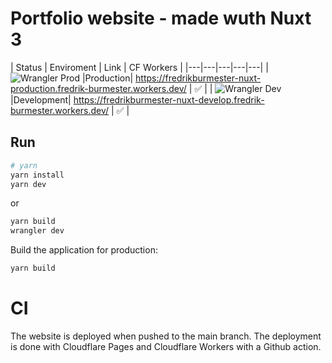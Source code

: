 # Portfolio website - made wuth Nuxt 3

| Status | Enviroment | Link | CF Workers |
|---|---|---|---|---|
| ![Wrangler Prod](https://github.com/fredrikburmester/fredrikburmester-nuxt/actions/workflows/cloudflare-wrangler.yaml/badge.svg) |Production| <https://fredrikburmester-nuxt-production.fredrik-burmester.workers.dev/> | ✅ |
| ![Wrangler Dev](https://github.com/fredrikburmester/fredrikburmester-nuxt/actions/workflows/cloudflare-wrangler.yaml/badge.svg) |Development| <https://fredrikburmester-nuxt-develop.fredrik-burmester.workers.dev/> | ✅ |

## Run

```bash
# yarn
yarn install
yarn dev
```

or

```bash
yarn build
wrangler dev
```

Build the application for production:

```bash
yarn build
```

# CI

The website is deployed when pushed to the main branch. The deployment is done with Cloudflare Pages and Cloudflare Workers with a Github action.
